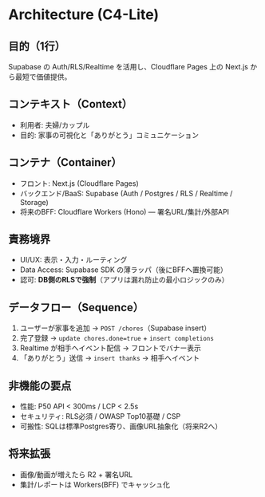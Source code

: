 # Architecture (C4-Lite)

## 目的（1行）
Supabase の Auth/RLS/Realtime を活用し、Cloudflare Pages 上の Next.js から最短で価値提供。

## コンテキスト（Context）
- 利用者: 夫婦/カップル
- 目的: 家事の可視化と「ありがとう」コミュニケーション

## コンテナ（Container）
- フロント: Next.js (Cloudflare Pages)
- バックエンド/BaaS: Supabase (Auth / Postgres / RLS / Realtime / Storage)
- 将来のBFF: Cloudflare Workers (Hono) — 署名URL/集計/外部API

## 責務境界
- UI/UX: 表示・入力・ルーティング
- Data Access: Supabase SDK の薄ラッパ（後にBFFへ置換可能）
- 認可: **DB側のRLSで強制**（アプリは漏れ防止の最小ロジックのみ）

## データフロー（Sequence）
1. ユーザーが家事を追加 → `POST /chores`（Supabase insert）
2. 完了登録 → `update chores.done=true` + `insert completions`
3. Realtime が相手へイベント配信 → フロントでバナー表示
4. 「ありがとう」送信 → `insert thanks` → 相手へイベント

## 非機能の要点
- 性能: P50 API < 300ms / LCP < 2.5s
- セキュリティ: RLS必須 / OWASP Top10基礎 / CSP
- 可搬性: SQLは標準Postgres寄り、画像URL抽象化（将来R2へ）

## 将来拡張
- 画像/動画が増えたら R2 + 署名URL
- 集計/レポートは Workers(BFF) でキャッシュ化